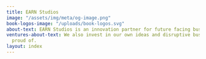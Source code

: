 ```yaml
---
title: EARN Studios
image: "/assets/img/meta/og-image.png"
book-logos-image: "/uploads/book-logos.svg"
about-text: EARN Studios is an innovation partner for future facing businesses.
ventures-about-text: We also invest in our own ideas and disruptive businesses we’re
  proud of.
layout: index
---
```



